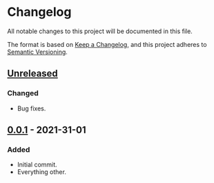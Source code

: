 # Changelog

All notable changes to this project will be documented in this file.

The format is based on [Keep a Changelog](https://keepachangelog.com/en/1.0.0/),
and this project adheres to [Semantic Versioning](https://semver.org/spec/v2.0.0.html).

## [Unreleased]

### Changed

- Bug fixes.

## [0.0.1] - 2021-31-01

### Added

- Initial commit.
- Everything other.

[unreleased]: https://github.com/atelon/onix-new-test/compare/v0.0.1...HEAD
[0.0.1]: https://github.com/atelon/onix-new-test/releases/tag/v0.0.1
